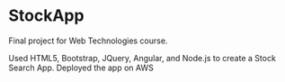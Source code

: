 # StockApp
Final project for Web Technologies course.

Used HTML5, Bootstrap, JQuery, Angular, and Node.js to create a Stock Search App. Deployed the app on AWS
